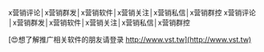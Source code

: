 x营销评论│x营销群发│x营销软件│x营销关注│x营销私信│x营销群控
x营销评论│x营销群发│x营销软件│x营销关注│x营销私信│x营销群控

[😍想了解推广相关软件的朋友请登录 http://www.vst.tw](http://www.vst.tw)



